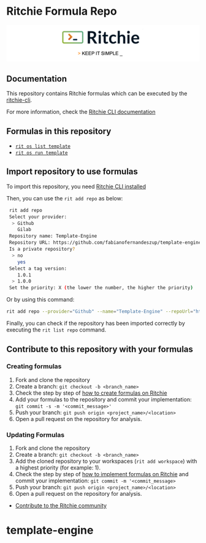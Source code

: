 <!-- markdownlint-disable MD013-->

# Ritchie Formula Repo

![Rit banner](/docs/img/ritchie-banner.png)

## Documentation

This repository contains Ritchie formulas which can be executed by the [ritchie-cli](https://github.com/ZupIT/ritchie-cli).

For more information, check the [Ritchie CLI documentation](https://docs.ritchiecli.io)

## Formulas in this repository

- [`rit os list template`](https://github.com/fabianofernandeszup/template-engine/tree/main/os/list/template)
- [`rit os run template`](https://github.com/fabianofernandeszup/template-engine/tree/main/os/run/template)

## Import repository to use formulas

To import this repository, you need [Ritchie CLI installed](https://docs.ritchiecli.io/getting-started/installation)

Then, you can use the `rit add repo` as below:

```bash
 rit add repo
 Select your provider:
  > Github
    Gilab
 Repository name: Template-Engine
 Repository URL: https://github.com/fabianofernandeszup/template-engine
 Is a private repository?
  > no
    yes
 Select a tag version:
    1.0.1
  > 1.0.0
 Set the priority: X (the lower the number, the higher the priority)
```

Or by using this command:

```bash
rit add repo --provider="Github" --name="Template-Engine" --repoUrl="https://github.com/fabianofernandeszup/template-engine" --priority=1 --tag="1.0.0"
```

Finally, you can check if the repository has been imported correctly by executing the `rit list repo` command.

## Contribute to this repository with your formulas

### Creating formulas

1. Fork and clone the repository
2. Create a branch: `git checkout -b <branch_name>`
3. Check the step by step of [how to create formulas on Ritchie](https://docs.ritchiecli.io/tutorials/formulas/how-to-create-formulas)
4. Add your formulas to the repository and commit your implementation: `git commit -s -m '<commit_message>'`
5. Push your branch: `git push origin <project_name>/<location>`
6. Open a pull request on the repository for analysis.

### Updating Formulas

1. Fork and clone the repository
2. Create a branch: `git checkout -b <branch_name>`
3. Add the cloned repository to your workspaces (`rit add workspace`) with a highest priority (for example: 1).
4. Check the step by step of [how to implement formulas on Ritchie](https://docs.ritchiecli.io/tutorials/formulas/how-to-implement-a-formula)
and commit your implementation: `git commit -m '<commit_message>`
5. Push your branch: `git push origin <project_name>/<location>`
6. Open a pull request on the repository for analysis.

- [Contribute to the Ritchie community](https://github.com/ZupIT/ritchie-formulas/blob/master/CONTRIBUTING.md)
# template-engine
